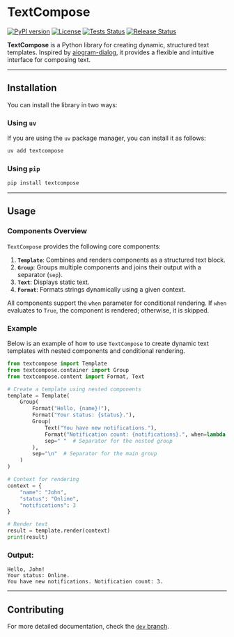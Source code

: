# TextCompose

[![PyPI version](https://badge.fury.io/py/textcompose.svg)](https://badge.fury.io/py/textcompose)
[![License](https://img.shields.io/github/license/m-xim/textcompose.svg)](/LICENSE)
[![Tests Status](https://github.com/m-xim/textcompose/actions/workflows/tests.yml/badge.svg)](https://github.com/m-xim/textcompose/actions)
[![Release Status](https://github.com/m-xim/textcompose/actions/workflows/release.yml/badge.svg)](https://github.com/m-xim/textcompose/actions)

**TextCompose** is a Python library for creating dynamic, structured text templates. Inspired by [aiogram-dialog](https://github.com/Tishka17/aiogram_dialog), it provides a flexible and intuitive interface for composing text.

---

## Installation

You can install the library in two ways:

### Using `uv`
If you are using the `uv` package manager, you can install it as follows:
```bash
uv add textcompose
```

### Using `pip`
```bash
pip install textcompose
```

---

## Usage

### Components Overview

`TextCompose` provides the following core components:

1. **`Template`**: Combines and renders components as a structured text block.
2. **`Group`**: Groups multiple components and joins their output with a separator (`sep`).
3. **`Text`**: Displays static text.
4. **`Format`**: Formats strings dynamically using a given context.

All components support the `when` parameter for conditional rendering. If `when` evaluates to `True`, the component is rendered; otherwise, it is skipped.

### Example

Below is an example of how to use `TextCompose` to create dynamic text templates with nested components and conditional rendering.

```python
from textcompose import Template
from textcompose.container import Group
from textcompose.content import Format, Text

# Create a template using nested components
template = Template(
    Group(
        Format("Hello, {name}!"),
        Format("Your status: {status}."),
        Group(
            Text("You have new notifications."),
            Format("Notification count: {notifications}.", when=lambda ctx: ctx.get("notifications") > 0),
            sep=" "  # Separator for the nested group
        ),
        sep="\n"  # Separator for the main group
    )
)

# Context for rendering
context = {
    "name": "John",
    "status": "Online",
    "notifications": 3
}

# Render text
result = template.render(context)
print(result)
```

### Output:
```
Hello, John!
Your status: Online.
You have new notifications. Notification count: 3.
```

---

## Contributing

For more detailed documentation, check the [`dev` branch](https://github.com/m-xim/textcompose/tree/dev).